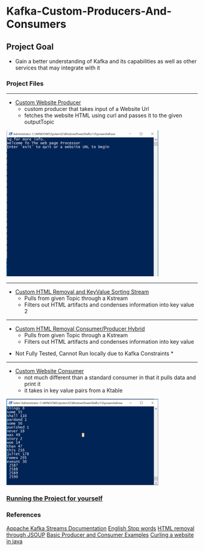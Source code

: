 # Kafka-Custom-Producers-And-Consumers

## Project Goal
- Gain a better understanding of Kafka and its capabilities as well as other services that may integrate with it

### Project Files
-------------
- [Custom Website Producer](KafkaCustoms/src/main/java/edu/nwmsu/indStudy/kafka/fraudDetector/WebsiteProcesserProducer.java)
  - custom producer that takes input of a Website Url
  - fetches the website HTML using curl and passes it to the given outputTopic
<img src="Kafka_Producer.PNG" alt="" width="400"/>



-------------
- [Custom HTML Removal and KeyValue Sorting Stream](KafkaCustoms/src/main/java/edu/nwmsu/indStudy/kafka/fraudDetector/WebsiteWordCountFilterStream.java)
  - Pulls from given Topic through a Kstream
  - Filters out HTML artifacts and condenses information into key value 2


-------------
- [Custom HTML Removal Consumer/Producer Hybrid ](KafkaCustoms/src/main/java/edu/nwmsu/indStudy/kafka/fraudDetector/WebsiteHTMLRemovalCP.java)
  - Pulls from given Topic through a Kstream
  - Filters out HTML artifacts and condenses information into key value 

* Not Fully Tested, Cannot Run locally due to Kafka Constraints *
-------------
- [Custom Website Consumer](KafkaCustoms/src/main/java/edu/nwmsu/indStudy/kafka/fraudDetector/WebsiteConsumer.java)
  - not much different than a standard consumer in that it pulls data and print it
  - it takes in key value pairs from a Ktable
  

<img src="Kafka_Output.PNG" alt="" width="400"/>

### [Running the Project for yourself](https://github.com/Sbennett99/Kafka-Custom-Producers-And-Consumers/blob/448637f8fc8252b3ff195d7cf820b1c3152ad00b/Getting_Started.md)

### References

[Appache Kafka Streams Documentation](https://kafka.apache.org/documentation/streams/)
[English Stop words](https://gist.github.com/sebleier/554280)
[HTML removal through JSOUP](https://stackoverflow.com/questions/240546/remove-html-tags-from-a-string/4095615)
[Basic Producer and Consumer Examples](https://github.com/denisecase/kafka-api/tree/master/src/main/java/com/spnotes/kafka/simple)
[Curling a website in java](https://www.baeldung.com/java-curl)
